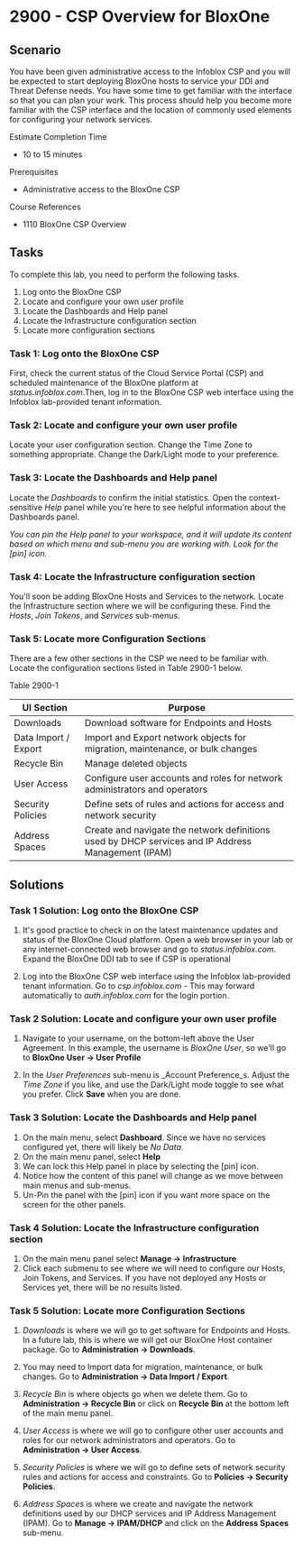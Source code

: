 # 2900 - CSP Overview for BloxOne
## Scenario

You have been given administrative access to the Infoblox CSP and you will be expected to start deploying BloxOne hosts to service your DDI and Threat Defense needs. You have some time to get familiar with the interface so that you can plan your work. This process should help you become more familiar with the CSP interface and the location of commonly used elements for configuring your network services.

Estimate Completion Time
* 10 to 15 minutes

Prerequisites
* Administrative access to the BloxOne CSP

Course References
* 1110 BloxOne CSP Overview

## Tasks

To complete this lab, you need to perform the following tasks.

1. Log onto the BloxOne CSP
2. Locate and configure your own user profile
3. Locate the Dashboards and Help panel
4. Locate the Infrastructure configuration section
5. Locate more configuration sections

### Task 1: Log onto the BloxOne CSP

First, check the current status of the Cloud Service Portal (CSP) and scheduled maintenance of the BloxOne platform at _status.infoblox.com_.Then, log in to the BloxOne CSP web interface using the Infoblox lab-provided tenant information.

### Task 2: Locate and configure your own user profile

Locate your user configuration section. Change the Time Zone to something appropriate. Change the Dark/Light mode to your preference.


### Task 3: Locate the Dashboards and Help panel

Locate the _Dashboards_ to confirm the initial statistics. Open the context-sensitive _Help_ panel while you're here to see helpful information about the Dashboards panel.

_You can pin the Help panel to your workspace, and it will update its content based on which menu and sub-menu you are working with. Look for the \[pin] icon._

### Task 4: Locate the Infrastructure configuration section

You'll soon be adding BloxOne Hosts and Services to the network. Locate the Infrastructure section where we will be configuring these. Find the _Hosts_, _Join Tokens_, and _Services_ sub-menus.

### Task 5: Locate more Configuration Sections

There are a few other sections in the CSP we need to be familiar with. Locate the configuration sections listed in Table 2900-1 below.

Table 2900-1

| UI Section           | Purpose                                                                                            |
| -------------------- | -------------------------------------------------------------------------------------------------- |
| Downloads            | Download software for Endpoints and Hosts                                                          |
| Data Import / Export | Import and Export network objects for migration, maintenance, or bulk changes                      |
| Recycle Bin          | Manage deleted objects                                                                             |
| User Access          | Configure user accounts and roles for network administrators and operators                         |
| Security Policies    | Define sets of rules and actions for access and network security                                   |
| Address Spaces       | Create and navigate the network definitions used by DHCP services and IP Address Management (IPAM) |


## Solutions

### Task 1 Solution: Log onto the BloxOne CSP

1. It's good practice to check in on the latest maintenance updates and status of the BloxOne Cloud platform. Open a web browser in your lab or any internet-connected web browser and go to _status.infoblox.com_. Expand the BloxOne DDI tab to see if CSP is operational

2. Log into the BloxOne CSP web interface using the Infoblox lab-provided tenant information. Go to _csp.infoblox.com_ - This may forward automatically to _auth.infoblox.com_ for the login portion.



### Task 2 Solution: Locate and configure your own user profile

1. Navigate to your username, on the bottom-left above the User Agreement. In this example, the username is _BloxOne User_, so we'll go to **BloxOne User → User Profile**

2. In the _User Preferences_ sub-menu is _Account Preference_s. Adjust the _Time Zone_ if you like, and use the Dark/Light mode toggle to see what you prefer. Click **Save** when you are done.


### Task 3 Solution: Locate the Dashboards and Help panel

1. On the main menu, select **Dashboard**. Since we have no services configured yet, there will likely be _No Data_.
2. On the main menu panel, select **Help**
3. We can lock this Help panel in place by selecting the \[pin] icon.
4. Notice how the content of this panel will change as we move between main menus and sub-menus.
5. Un-Pin the panel with the \[pin] icon if you want more space on the screen for the other panels.

### Task 4 Solution: Locate the Infrastructure configuration section

1. On the main menu panel select **Manage → Infrastructure**
2. Click each submenu to see where we will need to configure our Hosts, Join Tokens, and Services. If you have not deployed any Hosts or Services yet, there will be no results listed.

### Task 5 Solution: Locate more Configuration Sections

1. _Downloads_ is where we will go to get software for Endpoints and Hosts. In a future lab, this is where we will get our BloxOne Host container package. Go to **Administration → Downloads**.

2. You may need to Import data for migration, maintenance, or bulk changes. Go to **Administration → Data Import / Export**.

3. _Recycle Bin_ is where objects go when we delete them. Go to **Administration → Recycle Bin** or click on **Recycle Bin** at the bottom left of the main menu panel.

4. _User Access_ is where we will go to configure other user accounts and roles for our network administrators and operators. Go to **Administration → User Access**.

5. _Security Policies_ is where we will go to define sets of network security rules and actions for access and constraints. Go to **Policies → Security Policies**.

6. _Address Spaces_ is where we create and navigate the network definitions used by our DHCP services and IP Address Management (IPAM). Go to **Manage → IPAM/DHCP** and click on the **Address Spaces** sub-menu.
